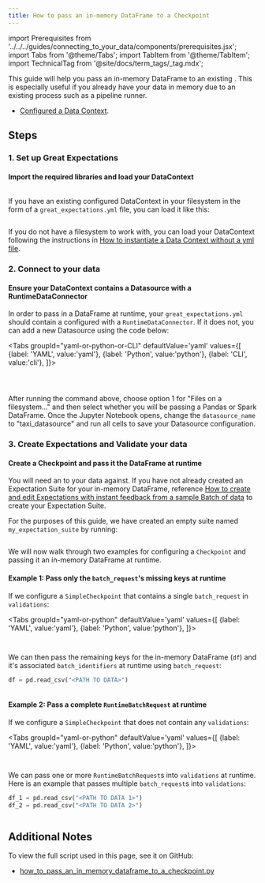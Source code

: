 ```yaml
---
title: How to pass an in-memory DataFrame to a Checkpoint
---
```


import Prerequisites from '../../../guides/connecting_to_your_data/components/prerequisites.jsx';
import Tabs from '@theme/Tabs';
import TabItem from '@theme/TabItem';
import TechnicalTag from '@site/docs/term_tags/_tag.mdx';

This guide will help you pass an in-memory DataFrame to an existing <TechnicalTag tag="checkpoint" text="Checkpoint" />. This is especially useful if you already have your data in memory due to an existing process such as a pipeline runner.


<Prerequisites>

- [Configured a Data Context](../../../tutorials/getting_started/tutorial_setup.md).

</Prerequisites>

## Steps

### 1. Set up Great Expectations
#### Import the required libraries and load your DataContext



```python file=../../../../tests/integration/docusaurus/validation/checkpoints/how_to_pass_an_in_memory_dataframe_to_a_checkpoint.py#L2-L7
```

If you have an existing configured DataContext in your filesystem in the form of a `great_expectations.yml` file, you can load it like this:

```python file=../../../../tests/integration/docusaurus/validation/checkpoints/how_to_pass_an_in_memory_dataframe_to_a_checkpoint.py#L11
```

If you do not have a filesystem to work with, you can load your DataContext following the instructions in [How to instantiate a Data Context without a yml file](../../setup/configuring_data_contexts/how_to_instantiate_a_data_context_without_a_yml_file.md).

### 2. Connect to your data
#### Ensure your DataContext contains a Datasource with a RuntimeDataConnector

In order to pass in a DataFrame at runtime, your `great_expectations.yml` should contain a <TechnicalTag tag="datasource" text="Datasource" /> configured with a `RuntimeDataConnector`. If it does not, you can add a new Datasource using the code below:

<Tabs
  groupId="yaml-or-python-or-CLI"
  defaultValue='yaml'
  values={[
  {label: 'YAML', value:'yaml'},
  {label: 'Python', value:'python'},
  {label: 'CLI', value:'cli'},
  ]}>

<TabItem value="yaml">

```python file=../../../../tests/integration/docusaurus/validation/checkpoints/how_to_pass_an_in_memory_dataframe_to_a_checkpoint.py#L15-L28
```

</TabItem>
<TabItem value="python">

```python file=../../../../tests/integration/docusaurus/validation/checkpoints/how_to_pass_an_in_memory_dataframe_to_a_checkpoint.py#L34-L49
```

</TabItem>
<TabItem value="cli">

```python file=../../../../tests/integration/docusaurus/validation/checkpoints/how_to_pass_an_in_memory_dataframe_to_a_checkpoint.py#L59
```

After running the <TechnicalTag tag="cli" text="CLI" /> command above, choose option 1 for "Files on a filesystem..." and then select whether you will be passing a Pandas or Spark DataFrame. Once the Jupyter Notebook opens, change the `datasource_name` to "taxi_datasource" and run all cells to save your Datasource configuration.

</TabItem>
</Tabs>

### 3. Create Expectations and Validate your data
#### Create a Checkpoint and pass it the DataFrame at runtime

You will need an <TechnicalTag tag="expectation_suite" text="Expectation Suite" /> to <TechnicalTag tag="validation" text="Validate" /> your data against. If you have not already created an Expectation Suite for your in-memory DataFrame, reference [How to create and edit Expectations with instant feedback from a sample Batch of data](../../expectations/how_to_create_and_edit_expectations_with_instant_feedback_from_a_sample_batch_of_data.md) to create your Expectation Suite.

For the purposes of this guide, we have created an empty suite named `my_expectation_suite` by running:

```python file=../../../../tests/integration/docusaurus/validation/checkpoints/how_to_pass_an_in_memory_dataframe_to_a_checkpoint.py#L68
```

We will now walk through two examples for configuring a `Checkpoint` and passing it an in-memory DataFrame at runtime.

#### Example 1: Pass only the `batch_request`'s missing keys at runtime

If we configure a `SimpleCheckpoint` that contains a single `batch_request` in `validations`:

<Tabs
  groupId="yaml-or-python"
  defaultValue='yaml'
  values={[
  {label: 'YAML', value:'yaml'},
  {label: 'Python', value:'python'},
  ]}>

<TabItem value="yaml">

```python file=../../../../tests/integration/docusaurus/validation/checkpoints/how_to_pass_an_in_memory_dataframe_to_a_checkpoint.py#L72-L83
```

</TabItem>
<TabItem value="python">

```python file=../../../../tests/integration/docusaurus/validation/checkpoints/how_to_pass_an_in_memory_dataframe_to_a_checkpoint.py#L89-L104
```

</TabItem>
</Tabs>

We can then pass the remaining keys for the in-memory DataFrame (`df`) and it's associated `batch_identifiers` at runtime using `batch_request`:

```python
df = pd.read_csv("<PATH TO DATA>")
```

```python file=../../../../tests/integration/docusaurus/validation/checkpoints/how_to_pass_an_in_memory_dataframe_to_a_checkpoint.py#L118-L126
```

#### Example 2: Pass a complete `RuntimeBatchRequest` at runtime

If we configure a `SimpleCheckpoint` that does not contain any `validations`:

<Tabs
  groupId="yaml-or-python"
  defaultValue='yaml'
  values={[
  {label: 'YAML', value:'yaml'},
  {label: 'Python', value:'python'},
  ]}>

<TabItem value="yaml">

```python file=../../../../tests/integration/docusaurus/validation/checkpoints/how_to_pass_an_in_memory_dataframe_to_a_checkpoint.py#L133-L139
```

</TabItem>
<TabItem value="python">

```python file=../../../../tests/integration/docusaurus/validation/checkpoints/how_to_pass_an_in_memory_dataframe_to_a_checkpoint.py#L145-L151
```

</TabItem>
</Tabs>

We can pass one or more `RuntimeBatchRequest`s into `validations` at runtime. Here is an example that passes multiple `batch_request`s into `validations`:

```python
df_1 = pd.read_csv("<PATH TO DATA 1>")
df_2 = pd.read_csv("<PATH TO DATA 2>")
```

```python file=../../../../tests/integration/docusaurus/validation/checkpoints/how_to_pass_an_in_memory_dataframe_to_a_checkpoint.py#L169-L191
```

## Additional Notes
To view the full script used in this page, see it on GitHub:
- [how_to_pass_an_in_memory_dataframe_to_a_checkpoint.py](https://github.com/great-expectations/great_expectations/tree/develop/tests/integration/docusaurus/validation/checkpoints/how_to_pass_an_in_memory_dataframe_to_a_checkpoint.py)
